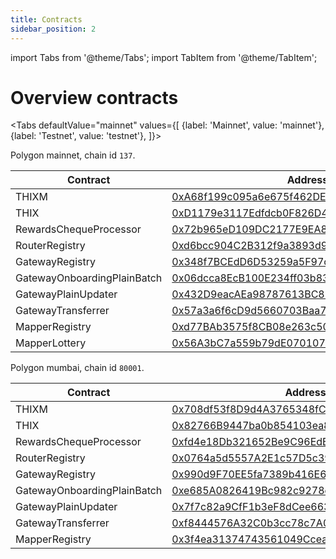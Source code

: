 ```yaml
---
title: Contracts
sidebar_position: 2
---
```

import Tabs from '@theme/Tabs';
import TabItem from '@theme/TabItem';

# Overview contracts

<Tabs
    defaultValue="mainnet"
    values={[
        {label: 'Mainnet', value: 'mainnet'},
        {label: 'Testnet', value: 'testnet'},
    ]}>
<TabItem value="mainnet">

Polygon mainnet, chain id `137`.

| Contract  | Address  | ABI | Docs |
|---|---|---|---|
| THIXM | [0xA68f199c095a6e675f462DE92012F673842C636f](https://polygonscan.com/token/0xa68f199c095a6e675f462de92012f673842c636f) | [ABI](/files/IThixM.json) | [read](./tokens/IThixM) |
| THIX | [0xD1179e3117Edfdcb0F826D4287Cc8444C5C8Fb4D](https://polygonscan.com/token/0xD1179e3117Edfdcb0F826D4287Cc8444C5C8Fb4D) | [ABI](/files/IThix.json) | [read](./tokens/IThix) |
| RewardsChequeProcessor | [0x72b965eD109DC2177E9EA8C17a2398074dAe7131](https://polygonscan.com/address/0x72b965eD109DC2177E9EA8C17a2398074dAe7131) | [ABI](/files/IRewardsChequeProcessor.json) | [read](./tokens/rewards/IRewardsChequeProcessor) |
| RouterRegistry | [0xd6bcc904C2B312f9a3893d9D2f5f2b6b0e86f9a1](https://polygonscan.com/address/0xd6bcc904C2B312f9a3893d9D2f5f2b6b0e86f9a1) | [ABI](/files/IRouterRegistry.json) | [read](./router/IRouterRegistry) |
| GatewayRegistry | [0x348f7BCEdD6D53259a5F97cecdf205B808A1ae6E](https://polygonscan.com/address/0x348f7BCEdD6D53259a5F97cecdf205B808A1ae6E) | [ABI](/files/IGatewayRegistry.json) | [read](./gateways/IGatewayRegistry) |
| GatewayOnboardingPlainBatch | [0x06dcca8EcB100E234ff03b8353C5Ae698A0Fee8e](https://polygonscan.com/address/0x06dcca8EcB100E234ff03b8353C5Ae698A0Fee8e) | [ABI](/files/IGatewayOnboardingPlainBatch.json) | [read](./gateways/IGatewayOnboardingPlainBatch) |
| GatewayPlainUpdater | [0x432D9eacAEa98787613BC8D819E5Bf4532B702EF](https://polygonscan.com/address/0x432D9eacAEa98787613BC8D819E5Bf4532B702EF) | [ABI](/files/IGatewayUpdaterPlain.json) | [read](./gateways/IGatewayUpdaterPlain) |
| GatewayTransferrer | [0x57a3a6f6cD9d5660703Baa7FDAdc13cceCDaA187](https://polygonscan.com/address/0x57a3a6f6cD9d5660703Baa7FDAdc13cceCDaA187) | [ABI](/files/IPlainGatewayTransferrer.json) | [read](./gateways/IGatewayTransferrer) |
| MapperRegistry | [0xd77BAb3575f8CB08e263c505bd22ab4f9B21B182](https://polygonscan.com/address/0xd77BAb3575f8CB08e263c505bd22ab4f9B21B182) | [ABI](/files/IMapperRegistry.json) | [read](./mappers/IMapperRegistry) |
| MapperLottery | [0x56A3bC7a559b79dE0701077607964f647aE3cbC0](https://polygonscan.com/address/0x56A3bC7a559b79dE0701077607964f647aE3cbC0) | |

</TabItem>
<TabItem value="testnet">

Polygon mumbai, chain id `80001`.

| Contract  | Address  | ABI | Docs |
|---|---|---|---|
| THIXM | [0x708df53f8D9d4A3765348fCD60f09d9B5c4Ca38b](https://mumbai.polygonscan.com/address/0x708df53f8D9d4A3765348fCD60f09d9B5c4Ca38b)  | [ABI](/files/IThixM.json) | [read](./tokens/IThixM) |
| THIX | [0x82766B9447ba0b854103ea8A78163E14772811ad](https://mumbai.polygonscan.com/address/0x82766B9447ba0b854103ea8A78163E14772811ad) | [ABI](/files/IThix.json) | [read](./tokens/IThix) |
| RewardsChequeProcessor | [0xfd4e18Db321652Be9C96EdBCF4648D97b2d8fD6B](https://mumbai.polygonscan.com/address/0xfd4e18Db321652Be9C96EdBCF4648D97b2d8fD6B) | [ABI](/files/IRewardsChequeProcessor.json) | [read](./tokens/rewards/IRewardsChequeProcessor) |
| RouterRegistry | [0x0764a5d5557A2E1c57D5c394f81b5B013d45F570](https://mumbai.polygonscan.com/address/0x0764a5d5557A2E1c57D5c394f81b5B013d45F570) | [ABI](/files/IRouterRegistry.json) | [read](./router/IRouterRegistry) |
| GatewayRegistry | [0x990d9F70EE5fa7389b416E674581982523eDe654](https://mumbai.polygonscan.com/address/0x990d9F70EE5fa7389b416E674581982523eDe654) | [ABI](/files/IGatewayRegistry.json) | [read](./gateways/IGatewayRegistry) |
| GatewayOnboardingPlainBatch | [0xe685A0826419Bc982c9278eA7798143Fe7CF9f11](https://mumbai.polygonscan.com/address/0xe685A0826419Bc982c9278eA7798143Fe7CF9f11) | [ABI](/files/IGatewayOnboardingPlainBatch.json) | [read](./gateways/IGatewayOnboardingPlainBatch) |
| GatewayPlainUpdater | [0x7f7c82a9CfF1b3eF8dCee663162c1F7C3765Eab2](https://mumbai.polygonscan.com/address/0x7f7c82a9CfF1b3eF8dCee663162c1F7C3765Eab2) | [ABI](/files/IGatewayUpdaterPlain.json) | [read](./gateways/IGatewayUpdaterPlain) |
| GatewayTransferrer | [0xf8444576A32C0b3cc78c7A0B8BA703cA74E68AFb](https://mumbai.polygonscan.com/address/0xf8444576A32C0b3cc78c7A0B8BA703cA74E68AFb) | [ABI](/files/IPlainGatewayTransferrer.json) | [read](./gateways/IGatewayTransferrer) |
| MapperRegistry | [0x3f4ea31374743561049CceaA593202e5D0DFC579](https://mumbai.polygonscan.com/address/0x3f4ea31374743561049CceaA593202e5D0DFC579) | [ABI](/files/IMapperRegistry.json) | [read](./mappers/IMapperRegistry) |

</TabItem>
</Tabs>